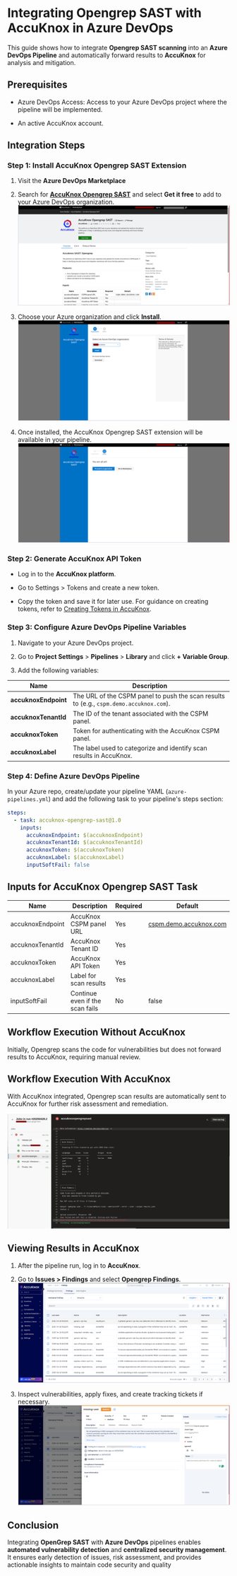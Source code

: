 # Integrating Opengrep SAST with AccuKnox in Azure DevOps

This guide shows how to integrate **Opengrep SAST scanning** into an **Azure DevOps Pipeline** and automatically forward results to **AccuKnox** for analysis and mitigation.

## Prerequisites

- Azure DevOps Access: Access to your Azure DevOps project where the pipeline will be implemented.

- An active AccuKnox account.

## Integration Steps

### Step 1: Install AccuKnox Opengrep SAST Extension

1.  Visit the **Azure DevOps Marketplace**

2.  Search for [**AccuKnox Opengrep SAST**](https://marketplace.visualstudio.com/items?itemName=AccuKnox.accuknox-opengrep-sast "https://marketplace.visualstudio.com/items?itemName=AccuKnox.accuknox-opengrep-sast") and select **Get it free** to add to your Azure DevOps organization.
    ![image-20250428-021013.png](./images/azure-opengrep-sast/1.png)

3.  Choose your Azure organization and click **Install**.
    ![image-20250428-021111.png](./images/azure-opengrep-sast/2.png)

4.  Once installed, the AccuKnox Opengrep SAST extension will be available in your pipeline.
    ![image-20250428-021219.png](./images/azure-opengrep-sast/3.png)

### Step 2: Generate AccuKnox API Token

- Log in to the **AccuKnox platform**.

- Go to Settings > Tokens and create a new token.

- Copy the token and save it for later use. For guidance on creating tokens, refer to [Creating Tokens in AccuKnox](https://help.accuknox.com/how-to/how-to-create-tokens/ "https://help.accuknox.com/how-to/how-to-create-tokens/").

### Step 3: Configure Azure DevOps Pipeline Variables

1.  Navigate to your Azure DevOps project.

2.  Go to **Project Settings** > **Pipelines** > **Library** and click **+ Variable Group**.

3.  Add the following variables:

| Name                 | Description                                                                             |
| -------------------- | --------------------------------------------------------------------------------------- |
| **accuknoxEndpoint** | The URL of the CSPM panel to push the scan results to (e.g., `cspm.demo.accuknox.com`). |
| **accuknoxTenantId** | The ID of the tenant associated with the CSPM panel.                                    |
| **accuknoxToken**    | Token for authenticating with the AccuKnox CSPM panel.                                  |
| **accuknoxLabel**    | The label used to categorize and identify scan results in AccuKnox.                     |

### Step 4: Define Azure DevOps Pipeline

In your Azure repo, create/update your pipeline YAML (`azure-pipelines.yml`) and add the following task to your pipeline's steps section:

```yaml
steps:
  - task: accuknox-opengrep-sast@1.0
    inputs:
      accuknoxEndpoint: $(accuknoxEndpoint)
      accuknoxTenantId: $(accuknoxTenantId)
      accuknoxToken: $(accuknoxToken)
      accuknoxLabel: $(accuknoxLabel)
      inputSoftFail: false
```

## Inputs for AccuKnox Opengrep SAST Task

| Name             | Description                     | Required | Default                                                                                  |
| ---------------- | ------------------------------- | -------- | ---------------------------------------------------------------------------------------- |
| accuknoxEndpoint | AccuKnox CSPM panel URL         | Yes      | [cspm.demo.accuknox.com](http://cspm.demo.accuknox.com/ "http://cspm.demo.accuknox.com") |
| accuknoxTenantId | AccuKnox Tenant ID              | Yes      |                                                                                          |
| accuknoxToken    | AccuKnox API Token              | Yes      |                                                                                          |
| accuknoxLabel    | Label for scan results          | Yes      |                                                                                          |
| inputSoftFail    | Continue even if the scan fails | No       | false                                                                                    |

## Workflow Execution Without AccuKnox

Initially, Opengrep scans the code for vulnerabilities but does not forward results to AccuKnox, requiring manual review.

## Workflow Execution With AccuKnox

With AccuKnox integrated, Opengrep scan results are automatically sent to AccuKnox for further risk assessment and remediation.

![image-20250428-025356.png](./images/azure-opengrep-sast/4.png)

## Viewing Results in AccuKnox

1.  After the pipeline run, log in to **AccuKnox**.

2.  Go to **Issues > Findings** and select **Opengrep Findings**.
    ![image-20250428-025730.png](./images/azure-opengrep-sast/5.png)

3.  Inspect vulnerabilities, apply fixes, and create tracking tickets if necessary.
    ![image-20250428-030000.png](./images/azure-opengrep-sast/6.png)

## Conclusion

Integrating **OpenGrep SAST** with **Azure DevOps** pipelines enables **automated vulnerability detection** and **centralized security management**. It ensures early detection of issues, risk assessment, and provides actionable insights to maintain code security and quality
